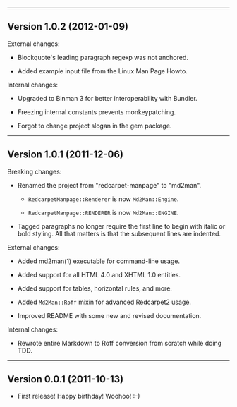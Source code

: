 ------------------------------------------------------------------------------
Version 1.0.2 (2012-01-09)
------------------------------------------------------------------------------

External changes:

* Blockquote's leading paragraph regexp was not anchored.

* Added example input file from the Linux Man Page Howto.

Internal changes:

* Upgraded to Binman 3 for better interoperability with Bundler.

* Freezing internal constants prevents monkeypatching.

* Forgot to change project slogan in the gem package.

------------------------------------------------------------------------------
Version 1.0.1 (2011-12-06)
------------------------------------------------------------------------------

Breaking changes:

* Renamed the project from "redcarpet-manpage" to "md2man".

  * `RedcarpetManpage::Renderer` is now `Md2Man::Engine`.

  * `RedcarpetManpage::RENDERER` is now `Md2Man::ENGINE`.

* Tagged paragraphs no longer require the first line to begin with italic or
  bold styling.  All that matters is that the subsequent lines are indented.

External changes:

* Added md2man(1) executable for command-line usage.

* Added support for all HTML 4.0 and XHTML 1.0 entities.

* Added support for tables, horizontal rules, and more.

* Added `Md2Man::Roff` mixin for advanced Redcarpet2 usage.

* Improved README with some new and revised documentation.

Internal changes:

* Rewrote entire Markdown to Roff conversion from scratch while doing TDD.

------------------------------------------------------------------------------
Version 0.0.1 (2011-10-13)
------------------------------------------------------------------------------

* First release! Happy birthday! Woohoo! :-)
